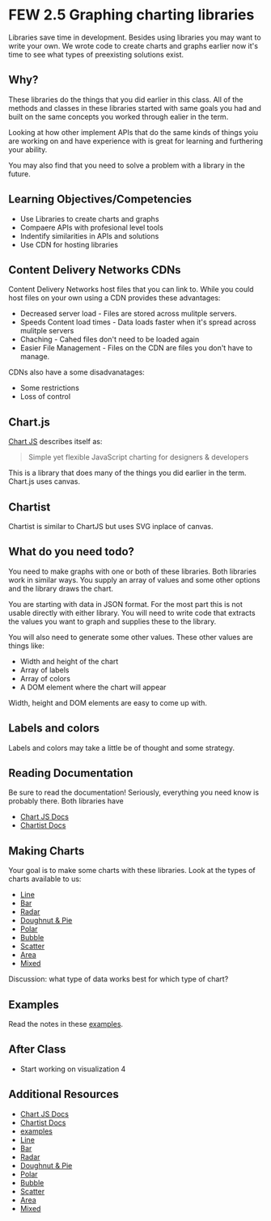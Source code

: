 # FEW 2.5 Graphing charting libraries

Libraries save time in development. Besides using libraries you may want to write your own. We wrote code to create charts and graphs earlier now it's time to see what types of preexisting solutions exist. 

## Why? 

These libraries do the things that you did earlier in this class. All of the methods and classes in these libraries started with same goals you had and built on the same concepts you worked through ealier in the term.

Looking at how other implement APIs that do the same kinds of things yoiu are working on and have experience with is great for learning and furthering your ability.

You may also find that you need to solve a problem with a library in the future. 

## Learning Objectives/Competencies

- Use Libraries to create charts and graphs
- Compaere APIs with profesional level tools
- Indentify similarities in APIs and solutions 
- Use CDN for hosting libraries

## Content Delivery Networks CDNs

Content Delivery Networks host files that you can link to. While you could host files on your own using a CDN provides these advantages:

- Decreased server load - Files are stored across mulitple servers. 
- Speeds Content load times - Data loads faster when it's spread across mulitple servers
- Chaching - Cahed files don't need to be loaded again
- Easier File Management - Files on the CDN are files you don't have to manage. 

CDNs also have a some disadvanatages: 

- Some restrictions 
- Loss of control

## Chart.js 

[Chart JS](https://www.chartjs.org) describes itself as: 

> Simple yet flexible JavaScript charting for designers & developers

This is a library that does many of the things you did earlier in the term. Chart.js uses canvas. 

## Chartist

Chartist is similar to ChartJS but uses SVG inplace of canvas. 

## What do you need todo? 

You need to make graphs with one or both of these libraries. Both libraries work in similar ways. You supply an array of values and some other options and the library draws the chart. 

You are starting with data in JSON format. For the most part this is not usable directly with either library. You will need to write code that extracts the values you want to graph and supplies these to the library. 

You will also need to generate some other values. These other values are things like: 

- Width and height of the chart
- Array of labels
- Array of colors
- A DOM element where the chart will appear

Width, height and DOM elements are easy to come up with. 

## Labels and colors 

Labels and colors may take a little be of thought and some strategy. 

## Reading Documentation 

Be sure to read the documentation! Seriously, everything you need know is probably there. Both libraries have 

- [Chart JS Docs](https://www.chartjs.org/docs/latest/)
- [Chartist Docs](https://gionkunz.github.io/chartist-js/api-documentation.html)

## Making Charts

Your goal is to make some charts with these libraries. Look at the types of charts available to us: 

- [Line](https://www.chartjs.org/docs/latest/charts/line.html)
- [Bar](https://www.chartjs.org/docs/latest/charts/bar.html)
- [Radar](https://www.chartjs.org/docs/latest/charts/radar.html)
- [Doughnut & Pie](https://www.chartjs.org/docs/latest/charts/doughnut.html) 
- [Polar](https://www.chartjs.org/docs/latest/charts/polar.html)
- [Bubble](https://www.chartjs.org/docs/latest/charts/bubble.html) 
- [Scatter](https://www.chartjs.org/docs/latest/charts/scatter.html)
- [Area](https://www.chartjs.org/docs/latest/charts/area.html)
- [Mixed](https://www.chartjs.org/docs/latest/charts/mixed.html)

Discussion: what type of data works best for which type of chart? 

## Examples 

Read the notes in these [examples](../lesson-07.html). 

## After Class

- Start working on visualization 4

## Additional Resources

- [Chart JS Docs](https://www.chartjs.org/docs/latest/)
- [Chartist Docs](https://gionkunz.github.io/chartist-js/api-documentation.html)
- [examples](../lesson-07.html)
- [Line](https://www.chartjs.org/docs/latest/charts/line.html)
- [Bar](https://www.chartjs.org/docs/latest/charts/bar.html)
- [Radar](https://www.chartjs.org/docs/latest/charts/radar.html)
- [Doughnut & Pie](https://www.chartjs.org/docs/latest/charts/doughnut.html)
- [Polar](https://www.chartjs.org/docs/latest/charts/polar.html)
- [Bubble](https://www.chartjs.org/docs/latest/charts/bubble.html)
- [Scatter](https://www.chartjs.org/docs/latest/charts/scatter.html)
- [Area](https://www.chartjs.org/docs/latest/charts/area.html)
- [Mixed](https://www.chartjs.org/docs/latest/charts/mixed.html)
